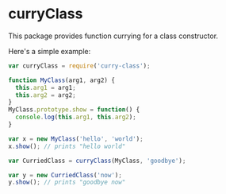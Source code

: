 curryClass
==========

This package provides function currying for a class constructor.

Here's a simple example:

```js
var curryClass = require('curry-class');

function MyClass(arg1, arg2) {
  this.arg1 = arg1;
  this.arg2 = arg2;
}
MyClass.prototype.show = function() {
  console.log(this.arg1, this.arg2);
}

var x = new MyClass('hello', 'world');
x.show(); // prints "hello world"

var CurriedClass = curryClass(MyClass, 'goodbye');

var y = new CurriedClass('now');
y.show(); // prints "goodbye now"
```
